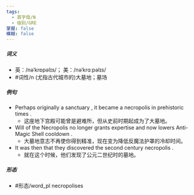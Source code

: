 ```yaml
---
tags:
  - 首字母/N
  - 级别/GRE
掌握: false
模糊: false
---
```

##### 词义
- 英：/nəˈkrɒpəlɪs/； 美：/nəˈkrɑːpəlɪs/
- #词性/n  (尤指古代城市的)大墓地；墓场
##### 例句
- Perhaps originally a sanctuary , it became a necropolis in prehistoric times .
	- 这座地下宫殿可能曾是避难所，但从史前时期起成为了大墓地。
- Will of the Necropolis no longer grants expertise and now lowers Anti-Magic Shell cooldown .
	- 大墓地意志不再使你得到精准，现在变为降低反魔法护罩的冷却时间。
- It was then that they discovered the second century necropolis .
	- 就在这个时候，他们发现了公元二世纪时的墓地。
##### 形态
- #形态/word_pl necropolises
